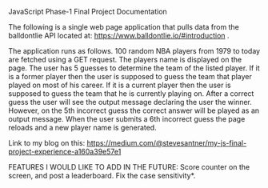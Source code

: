 JavaScript Phase-1 Final Project Documentation

The following is a single web page application that pulls data from the balldontlie API located at: https://www.balldontlie.io/#introduction . 

The application runs as follows. 100 random NBA players from 1979 to today are fetched using a GET request. The players name is displayed on the page. The user has 5 guesses to determine the team of the listed player. If it is a former player then the user is supposed to guess the team that player played on most of his career. If it is a current player then the user is supposed to guess the team that he is currently playing on. After a correct guess the user will see the output message declaring the user the winner. However, on the 5th incorrect guess the correct answer will be played as an output message. When the user submits a 6th incorrect guess the page reloads and a new player name is generated.

Link to my blog on this: https://medium.com/@stevesantner/my-js-final-project-experience-a160a39e57e1


FEATURES I WOULD LIKE TO ADD IN THE FUTURE:
Score counter on the screen, and post a leaderboard.
Fix the case sensitivity*.
